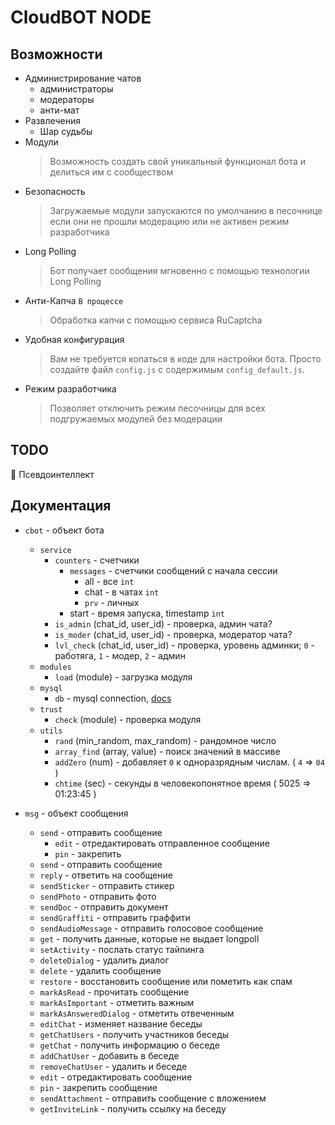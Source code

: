 CloudBOT NODE
=
Возможности
-
* Администрирование чатов
    * администраторы 
    * модераторы
    * анти-мат
* Развлечения
    * Шар судьбы
* Модули
    > Возможность создать свой уникальный функционал бота и делиться им с сообществом
* Безопасность
    > Загружаемые модули запускаются по умолчанию в песочнице если они не прошли модерацию или не активен режим разработчика
* Long Polling 
    > Бот получает сообщения мгновенно с помощью технологии Long Polling
* Анти-Капча `В процессе`
    > Обработка капчи с помощью сервиса RuCaptcha
* Удобная конфигурация
	> Вам не требуется копаться в коде для настройки бота. Просто создайте файл `config.js` с содержимым `config_default.js`.
* Режим разработчика
	> Позволяет отключить режим песочницы для всех подгружаемых модулей без модерации

TODO
-
:black_square_button: Псевдоинтеллект

Документация
-
* `cbot` - объект бота
	* `service`
		* `counters` - счетчики
			* `messages` - счетчики сообщений с начала сессии
              * all - все `int`
              * chat - в чатах `int`
              * `prv` - личных
            * start - время запуска, timestamp `int`
		* `is_admin` (chat_id, user_id) - проверка, админ чата?
		* `is_moder` (chat_id, user_id) - проверка, модератор чата?
		* `lvl_check` (chat_id, user_id) - проверка, уровень админки; `0` - работяга, `1` - модер, `2` - админ
	* `modules`
		* `load` (module) - загрузка модуля
	* `mysql`
		* `db` - mysql connection, [docs](https://www.npmjs.com/package/mysql)
	* `trust`
		* `check` (module) - проверка модуля
	* `utils`
		* `rand` (min_random, max_random) - рандомное число
		* `array_find` (array, value) - поиск значений в массиве
		* `addZero` (num) - добавляет `0` к одноразрядным числам. ( `4` => `04` ) 
		* `chtime` (sec) - секунды в человекопонятное время ( 5025 => 01:23:45 )

* `msg` - объект сообщения
	* `send` - отправить сообщение
		* `edit` - отредактировать отправленное сообщение
		* `pin` - закрепить
	* `send` - отправить сообщение
	* `reply` - ответить на сообщение
	* `sendSticker` - отправить стикер
	* `sendPhoto` - отправить фото
	* `sendDoc` - отправить документ
	* `sendGraffiti` - отправить граффити
	* `sendAudioMessage` - отправить голосовое сообщение
	* `get` - получить данные, которые не выдает longpoll
	* `setActivity` - послать статус тайпинга
	* `deleteDialog` - удалить диалог
	* `delete` - удалить сообщение
	* `restore` - восстановить сообщение или пометить как спам
	* `markAsRead` - прочитать сообщение
	* `markAsImportant` - отметить важным
	* `markAsAnsweredDialog` - отметить отвеченным
	* `editChat` - изменяет название беседы
	* `getChatUsers` - получить участников беседы
	* `getChat` - получить информацию о беседе
	* `addChatUser` - добавить в беседе
	* `removeChatUser` - удалить и беседе
	* `edit` - отредактировать сообщение
	* `pin` - закрепить сообщение
	* `sendAttachment` - отправить сообщение с вложением
	* `getInviteLink` - получить ссылку на беседу
